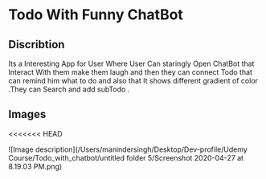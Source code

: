 # Todo With Funny ChatBot

## Discribtion
Its a Interesting App for User Where User Can staringly Open ChatBot that Interact With them make them laugh and then they can connect Todo that can remind him what to do and also that It shows different gradient of color .They can Search and add subTodo .

## Images 
<<<<<<< HEAD

![Image description](/Users/manindersingh/Desktop/Dev-profile/Udemy Course/Todo_with_chatbot/untitled folder 5/Screenshot 2020-04-27 at 8.19.03 PM.png)

